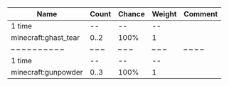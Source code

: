 | Name                 | Count | Chance | Weight | Comment |
| -------------------- | ----- | ------ | ------ | ------- |
| 1 time               |    -- |     -- |     -- |         |
| minecraft:ghast_tear |  0..2 |   100% |      1 |         |
| – – – – – – – – – –  | – – – | – – –  | – – –  | – – – – |
| 1 time               |    -- |     -- |     -- |         |
| minecraft:gunpowder  |  0..3 |   100% |      1 |         |